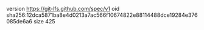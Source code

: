 version https://git-lfs.github.com/spec/v1
oid sha256:12dca5871ba8e4d0213a7ac566f10674822e88114488dce19284e376085de6a6
size 425
